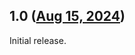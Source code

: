 ## 1.0 ([Aug 15, 2024](https://github.com/ramensoftware/windhawk-mods/blob/7d5158c5d84eee6c2c0fd9e086c6b135a79fb503/mods/explorerframe-fixes-for-win11-22h2plus.wh.cpp))

Initial release.
